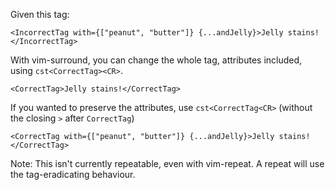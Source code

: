 Given this tag:

```
<IncorrectTag with={["peanut", "butter"]} {...andJelly}>Jelly stains!</IncorrectTag>
```

With vim-surround, you can change the whole tag, attributes included, using `cst<CorrectTag><CR>`.

```
<CorrectTag>Jelly stains!</CorrectTag>
```

If you wanted to preserve the attributes, use `cst<CorrectTag<CR>` (without the closing `>` after `CorrectTag`)

```
<CorrectTag with={["peanut", "butter"]} {...andJelly}>Jelly stains!</CorrectTag>
```

Note: This isn't currently repeatable, even with vim-repeat. A repeat will use the tag-eradicating behaviour.